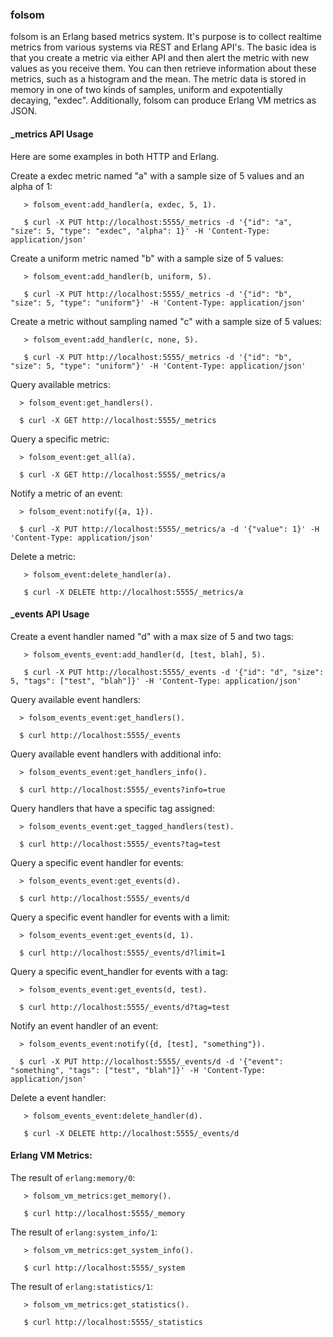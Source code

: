 ### folsom

folsom is an Erlang based metrics system. It's purpose is to collect realtime metrics from various systems via REST and Erlang API's. The basic idea is that you create a metric via either API and then alert the metric with new values as you receive them. You can then retrieve information about these metrics, such as a histogram and the mean. The metric data is stored in memory in one of two kinds of samples, uniform and expotentially decaying, "exdec". Additionally, folsom can produce Erlang VM metrics as JSON.

#### _metrics API Usage

Here are some examples in both HTTP and Erlang.

Create a exdec metric named "a" with a sample size of 5 values and an alpha of 1:

       > folsom_event:add_handler(a, exdec, 5, 1).

       $ curl -X PUT http://localhost:5555/_metrics -d '{"id": "a", "size": 5, "type": "exdec", "alpha": 1}' -H 'Content-Type: application/json'

Create a uniform metric named "b" with a sample size of 5 values:

       > folsom_event:add_handler(b, uniform, 5).

       $ curl -X PUT http://localhost:5555/_metrics -d '{"id": "b", "size": 5, "type": "uniform"}' -H 'Content-Type: application/json'

Create a metric without sampling named "c" with a sample size of 5 values:

       > folsom_event:add_handler(c, none, 5).

       $ curl -X PUT http://localhost:5555/_metrics -d '{"id": "b", "size": 5, "type": "uniform"}' -H 'Content-Type: application/json'

Query available metrics:

      > folsom_event:get_handlers().

      $ curl -X GET http://localhost:5555/_metrics

Query a specific metric:

      > folsom_event:get_all(a).

      $ curl -X GET http://localhost:5555/_metrics/a

Notify a metric of an event:

      > folsom_event:notify({a, 1}).

      $ curl -X PUT http://localhost:5555/_metrics/a -d '{"value": 1}' -H 'Content-Type: application/json'

Delete a metric:

       > folsom_event:delete_handler(a).

       $ curl -X DELETE http://localhost:5555/_metrics/a

#### _events API Usage

Create a event handler named "d" with a max size of 5 and two tags:

       > folsom_events_event:add_handler(d, [test, blah], 5).

       $ curl -X PUT http://localhost:5555/_events -d '{"id": "d", "size": 5, "tags": ["test", "blah"]}' -H 'Content-Type: application/json'

Query available event handlers:

      > folsom_events_event:get_handlers().

      $ curl http://localhost:5555/_events

Query available event handlers with additional info:

      > folsom_events_event:get_handlers_info().

      $ curl http://localhost:5555/_events?info=true

Query handlers that have a specific tag assigned:

      > folsom_events_event:get_tagged_handlers(test).

      $ curl http://localhost:5555/_events?tag=test

Query a specific event handler for events:

      > folsom_events_event:get_events(d).

      $ curl http://localhost:5555/_events/d

Query a specific event handler for events with a limit:

      > folsom_events_event:get_events(d, 1).

      $ curl http://localhost:5555/_events/d?limit=1

Query a specific event_handler for events with a tag:

      > folsom_events_event:get_events(d, test).

      $ curl http://localhost:5555/_events/d?tag=test

Notify an event handler of an event:

      > folsom_events_event:notify({d, [test], "something"}).

      $ curl -X PUT http://localhost:5555/_events/d -d '{"event": "something", "tags": ["test", "blah"]}' -H 'Content-Type: application/json'

Delete a event handler:

       > folsom_events_event:delete_handler(d).

       $ curl -X DELETE http://localhost:5555/_events/d

#### Erlang VM Metrics:

The result of `erlang:memory/0`:

       > folsom_vm_metrics:get_memory().

       $ curl http://localhost:5555/_memory

The result of `erlang:system_info/1`:

       > folsom_vm_metrics:get_system_info().

       $ curl http://localhost:5555/_system

The result of `erlang:statistics/1`:

       > folsom_vm_metrics:get_statistics().

       $ curl http://localhost:5555/_statistics
